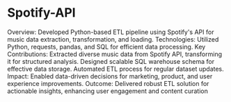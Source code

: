 # Spotify-API

Overview:
Developed Python-based ETL pipeline using Spotify's API for music data extraction,
transformation, and loading.
Technologies:
Utilized Python, requests, pandas, and SQL for efficient data processing.
Key Contributions:
Extracted diverse music data from Spotify API, transforming it for structured analysis.
Designed scalable SQL warehouse schema for effective data storage.
Automated ETL process for regular dataset updates.
Impact:
Enabled data-driven decisions for marketing, product, and user experience
improvements.
Outcome:
Delivered robust ETL solution for actionable insights, enhancing user engagement and
content curation
